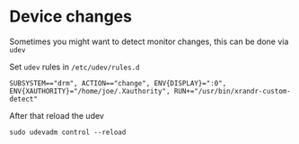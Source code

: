 # Device changes
Sometimes you might want to detect monitor changes, this can be done via `udev`

Set `udev` rules in `/etc/udev/rules.d`

```
SUBSYSTEM=="drm", ACTION=="change", ENV{DISPLAY}=":0", ENV{XAUTHORITY}="/home/joe/.Xauthority", RUN+="/usr/bin/xrandr-custom-detect"
```

After that reload the udev
```
sudo udevadm control --reload
```
